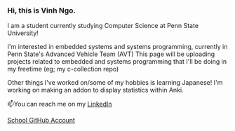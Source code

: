 ### Hi, this is Vinh Ngo.

I am a student currently studying Computer Science at Penn State University! 

I'm interested in embedded systems and systems programming, currently in Penn State's Advanced Vehicle Team (AVT)
This page will be uploading projects related to embedded and systems programming that I'll be doing in my freetime (eg; my c-collection repo)

Other things I've worked on/some of my hobbies is learning Japanese! I'm working on making an addon to display statistics within Anki.

📫You can reach me on my <a href="https://www.linkedin.com/in/vinh-ngo380/">LinkedIn</a>

<a href="[github.com/vln5066](https://github.com/vln5066)">School GitHub Account</a>


<!--
**vinhngo380/vinhngo380** is a ✨ _special_ ✨ repository because its `README.md` (this file) appears on your GitHub profile.

Here are some ideas to get you started:

- 🔭 I’m currently working on ...
- 🌱 I’m currently learning ...
- 👯 I’m looking to collaborate on ...
- 🤔 I’m looking for help with ...
- 💬 Ask me about ...
- 📫 How to reach me: ...
- 😄 Pronouns: ...
- ⚡ Fun fact: ...
-->
